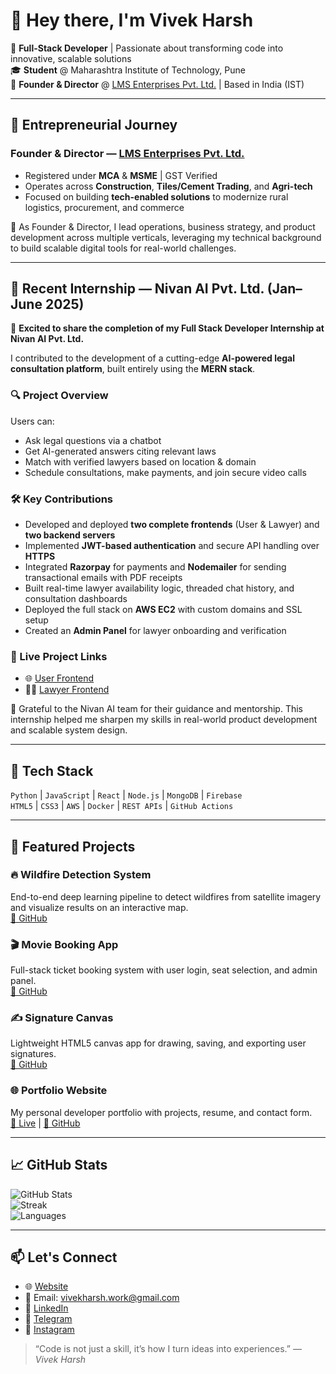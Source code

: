 # 👋 Hey there, I'm Vivek Harsh

🚀 **Full-Stack Developer** | Passionate about transforming code into innovative, scalable solutions  
🎓 **Student** @ Maharashtra Institute of Technology, Pune  
🏢 **Founder & Director** @ [LMS Enterprises Pvt. Ltd.](https://www.lmsenterprises.in) | Based in India (IST)

---

## 🏢 Entrepreneurial Journey

### Founder & Director — [LMS Enterprises Pvt. Ltd.](https://www.lmsenterprises.in)
- Registered under **MCA** & **MSME** | GST Verified  
- Operates across **Construction**, **Tiles/Cement Trading**, and **Agri-tech**  
- Focused on building **tech-enabled solutions** to modernize rural logistics, procurement, and commerce

🚀 As Founder & Director, I lead operations, business strategy, and product development across multiple verticals, leveraging my technical background to build scalable digital tools for real-world challenges.

---

## 💼 Recent Internship — Nivan AI Pvt. Ltd. (Jan–June 2025)

🎉 **Excited to share the completion of my Full Stack Developer Internship at Nivan AI Pvt. Ltd.**

I contributed to the development of a cutting-edge **AI-powered legal consultation platform**, built entirely using the **MERN stack**.

### 🔍 Project Overview
Users can:
- Ask legal questions via a chatbot
- Get AI-generated answers citing relevant laws
- Match with verified lawyers based on location & domain
- Schedule consultations, make payments, and join secure video calls

### 🛠️ Key Contributions
- Developed and deployed **two complete frontends** (User & Lawyer) and **two backend servers**
- Implemented **JWT-based authentication** and secure API handling over **HTTPS**
- Integrated **Razorpay** for payments and **Nodemailer** for sending transactional emails with PDF receipts
- Built real-time lawyer availability logic, threaded chat history, and consultation dashboards
- Deployed the full stack on **AWS EC2** with custom domains and SSL setup
- Created an **Admin Panel** for lawyer onboarding and verification

### 🔗 Live Project Links
- 🌐 [User Frontend](https://frontend.mynivan.com/)
- 👨‍⚖️ [Lawyer Frontend](https://lawyerfrontend.mynivan.com/)

🙌 Grateful to the Nivan AI team for their guidance and mentorship. This internship helped me sharpen my skills in real-world product development and scalable system design.

---

## 🧰 Tech Stack
`Python` | `JavaScript` | `React` | `Node.js` | `MongoDB` | `Firebase`  
`HTML5` | `CSS3` | `AWS` | `Docker` | `REST APIs` | `GitHub Actions`

---

## 📌 Featured Projects

### 🔥 Wildfire Detection System
End-to-end deep learning pipeline to detect wildfires from satellite imagery and visualize results on an interactive map.  
[🔗 GitHub](https://github.com/HarshTechStack/Wildfire-Detection)

### 🎬 Movie Booking App
Full-stack ticket booking system with user login, seat selection, and admin panel.  
[🔗 GitHub](https://github.com/HarshTechStack/Movie-booking)

### ✍️ Signature Canvas
Lightweight HTML5 canvas app for drawing, saving, and exporting user signatures.  
[🔗 GitHub](https://github.com/HarshTechStack/signature-canvas)

### 🌐 Portfolio Website
My personal developer portfolio with projects, resume, and contact form.  
[🔗 Live](https://www.vivekharsh.in) | [🔗 GitHub](https://github.com/HarshTechStack/vivekharsh-portfolio)

---

## 📈 GitHub Stats
![GitHub Stats](https://github-readme-stats.vercel.app/api?username=HarshTechStack&show_icons=true&theme=tokyonight)  
![Streak](https://github-readme-streak-stats.herokuapp.com/?user=HarshTechStack&theme=tokyonight)  
![Languages](https://github-readme-stats.vercel.app/api/top-langs/?username=HarshTechStack&layout=compact&theme=tokyonight)

---

## 📫 Let's Connect

- 🌐 [Website](https://www.vivekharsh.in)
- 📧 Email: vivekharsh.work@gmail.com
- 🔗 [LinkedIn](https://www.linkedin.com/in/vivekharshcodecraft)
- 💬 [Telegram](https://t.me/HarshTechStack)
- 📸 [Instagram](https://www.instagram.com/iam_vivek_harsh)

> “Code is not just a skill, it’s how I turn ideas into experiences.” — *Vivek Harsh*
